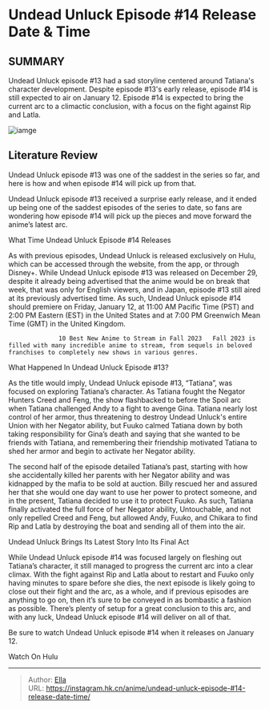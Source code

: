 # Undead Unluck Episode #14 Release Date &amp; Time


## SUMMARY 



  Undead Unluck episode #13 had a sad storyline centered around Tatiana&#39;s character development.   Despite episode #13&#39;s early release, episode #14 is still expected to air on January 12.   Episode #14 is expected to bring the current arc to a climactic conclusion, with a focus on the fight against Rip and Latla.  

![iamge](https://static1.srcdn.com/wordpress/wp-content/uploads/2023/12/undead-unluck-episode-13-fuuko-andy-chikara.jpg)

## Literature Review

Undead Unluck episode #13 was one of the saddest in the series so far, and here is how and when episode #14 will pick up from that.




Undead Unluck episode #13 received a surprise early release, and it ended up being one of the saddest episodes of the series to date, so fans are wondering how episode #14 will pick up the pieces and move forward the anime’s latest arc.





 What Time Undead Unluck Episode #14 Releases 
          

As with previous episodes, Undead Unluck is released exclusively on Hulu, which can be accessed through the website, from the app, or through Disney&#43;. While Undead Unluck episode #13 was released on December 29, despite it already being advertised that the anime would be on break that week, that was only for English viewers, and in Japan, episode #13 still aired at its previously advertised time. As such, Undead Unluck episode #14 should premiere on Friday, January 12, at 11:00 AM Pacific Time (PST) and 2:00 PM Eastern (EST) in the United States and at 7:00 PM Greenwich Mean Time (GMT) in the United Kingdom.

                  10 Best New Anime to Stream in Fall 2023   Fall 2023 is filled with many incredible anime to stream, from sequels in beloved franchises to completely new shows in various genres.   






 What Happened In Undead Unluck Episode #13? 
          

As the title would imply, Undead Unluck episode #13, “Tatiana”, was focused on exploring Tatiana’s character. As Tatiana fought the Negator Hunters Creed and Feng, the show flashbacked to before the Spoil arc when Tatiana challenged Andy to a fight to avenge Gina. Tatiana nearly lost control of her armor, thus threatening to destroy Undead Unluck&#39;s entire Union with her Negator ability, but Fuuko calmed Tatiana down by both taking responsibility for Gina’s death and saying that she wanted to be friends with Tatiana, and remembering their friendship motivated Tatiana to shed her armor and begin to activate her Negator ability.

The second half of the episode detailed Tatiana’s past, starting with how she accidentally killed her parents with her Negator ability and was kidnapped by the mafia to be sold at auction. Billy rescued her and assured her that she would one day want to use her power to protect someone, and in the present, Tatiana decided to use it to protect Fuuko. As such, Tatiana finally activated the full force of her Negator ability, Untouchable, and not only repelled Creed and Feng, but allowed Andy, Fuuko, and Chikara to find Rip and Latla by destroying the boat and sending all of them into the air.






 Undead Unluck Brings Its Latest Story Into Its Final Act 
          

While Undead Unluck episode #14 was focused largely on fleshing out Tatiana’s character, it still managed to progress the current arc into a clear climax. With the fight against Rip and Latla about to restart and Fuuko only having minutes to spare before she dies, the next episode is likely going to close out their fight and the arc, as a whole, and if previous episodes are anything to go on, then it’s sure to be conveyed in as bombastic a fashion as possible. There’s plenty of setup for a great conclusion to this arc, and with any luck, Undead Unluck episode #14 will deliver on all of that.

Be sure to watch Undead Unluck episode #14 when it releases on January 12.

Watch On Hulu



---

> Author: [Ella](https://instagram.hk.cn/)  
> URL: https://instagram.hk.cn/anime/undead-unluck-episode-#14-release-date-time/  

